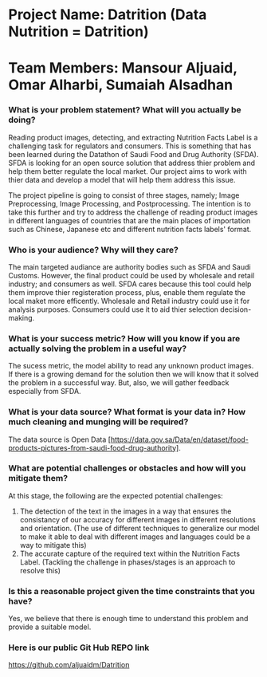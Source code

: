 # Project Name: Datrition (Data Nutrition = Datrition)

# Team Members: Mansour Aljuaid, Omar Alharbi, Sumaiah Alsadhan


### What is your problem statement?  What will you actually be doing?

Reading product images, detecting, and extracting Nutrition Facts Label is a challenging task for regulators and consumers. This is something that has been learned during the Datathon of Saudi Food and Drug Authority (SFDA). SFDA is looking for an open source solution that address thier problem and help them better regulate the local market. Our project aims to work with thier data and develop a model that will help them address this issue. 

The project pipeline is going to consist of three stages, namely; Image Preprocessing, Image Processing, and Postprocessing. The intention is to take this further and try to address the challenge of reading product images in different languages of countries that are the main places of importation such as Chinese, Japanese etc and different nutrition facts labels' format.

### Who is your audience?  Why will they care?

The main targeted audiance are authority bodies such as SFDA and Saudi Customs. However, the final product could be used by wholesale and retail industry; and consumers as well. SFDA cares because this tool could help them improve thier registeration process, plus, enable them regulate the local maket more efficently. Wholesale and Retail industry could use it for analysis purposes. Consumers could use it to aid thier selection decision-making.  

### What is your success metric?  How will you know if you are actually solving the problem in a useful way?

The sucess metric, the model ability to read any unknown product images. If there is a growing demand for the solution then we will know that it solved the problem in a successful way. But, also, we will gather feedback especially from SFDA.

### What is your data source?  What format is your data in?  How much cleaning and munging will be required?

The data source is Open Data [https://data.gov.sa/Data/en/dataset/food-products-pictures-from-saudi-food-drug-authority].

### What are potential challenges or obstacles and how will you mitigate them?

At this stage, the following are the expected potential challenges: 
1. The detection of the text in the images in a way that ensures the consistancy of our accuracy for different images in different resolutions and orientation. (The use of different techniques to generalize our model to make it able to deal with different images and languages could be a way to mitigate this)
2. The accurate capture of the required text within the Nutrition Facts Label. (Tackling the challenge in phases/stages is an approach to resolve this)

### Is this a reasonable project given the time constraints that you have?

Yes, we believe that there is enough time to understand this problem and provide a suitable model. 

### Here is our public Git Hub REPO link
https://github.com/aljuaidm/Datrition
